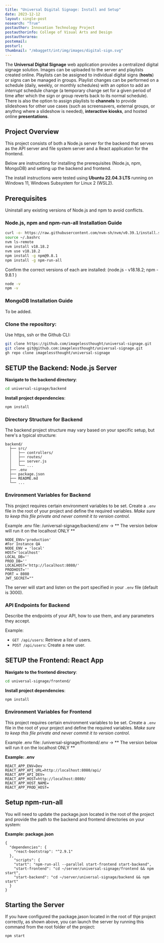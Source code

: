 ```yaml
---
title: "Universal Digital Signage: Install and Setup"
date: 2023-12-12
layout: single-post
nosearch: "True"
postauthor: Innovation Technology Project
postauthorinfo: College of Visual Arts and Design
postauthorarea: 
postemail: 
posturl:
thumbnail: "/mbaggett/int/img/images/digital-sign.svg"
---
```

The **Universal Digital Signage** web application provides a centralized digital signage solution. Images can be uploaded to the server and playlists created online.  Playlists can be assigned to individual digital signs (**hosts**) or signs can be managed in groups. Playlist changes can be performed on a schedule (daily, weekly, or monthly schedules) with an option to add an *interrupt* schedule change (a temporary change set for a given period of time after which the sign or group reverts back to its normal schedule).  There is also the option to assign playlists to **channels** to provide slideshows for other use cases (such as screensavers, external groups, or anythng where a slideshow is needed), **interactive kiosks**, and hosted online **presentations**.   
<!--more-->
## Project Overview

This project consists of both a Node.js server for the backend that serves as the API server and file system server and a React application for the frontend.  

Below are instructions for installing the prerequisites (Node.js, npm, MongoDB) and setting up the backend and frontend.

The install instructions were tested using **Ubuntu 22.04.3 LTS** running on Windows 11, Windows Subsystem for Linux 2 (WSL2).

## Prerequisites

Uninstall any existing versions of Node.js and npm to avoid conflicts.

### Node.js, npm and npm-run-all Installation Guide  

```sh
curl -o- https://raw.githubusercontent.com/nvm-sh/nvm/v0.39.1/install.sh | bash  
source ~/.bashrc
nvm ls-remote
nvm install v18.18.2
nvm use v18.18.2
npm install -g npm@9.8.1
npm install -g npm-run-all
```  

Confirm the correct versions of each are installed: (node.js - v18.18.2; npm - 9.8.1 )

```sh 
node -v 
npm -v
```  

### MongoDB Installation Guide

To be added.

### Clone the repository:

Use https, ssh or the Github CLI:

```sh
git clone https://github.com/imagelessthought/universal-signage.git
git clone git@github.com:imagelessthought/universal-signage.git
gh repo clone imagelessthought/universal-signage
```

## SETUP the Backend: Node.js Server

**Navigate to the backend directory**:

```sh
cd universal-signage/backend
```

**Install project dependencies**:

```sh
npm install
```

### Directory Structure for Backend

The backend project structure may vary based on your specific setup, but here's a typical structure:

```
backend/
  ├── src/
  │   ├── controllers/
  │   ├── routes/
  │   ├── server.js
  │   └── ...
  ├── .env
  ├── package.json
  ├── README.md
  └── ...
```
### Environment Variables for Backend
This project requires certain environment variables to be set. Create a `.env` file in the root of your project and define the required variables. *Make sure to keep this file private and never commit it to version control*. 

Example .env file: /universal-signage/backend/.env -> ** The version below will run it on the localhost ONLY **

```  
NODE_ENV='production'  
#For Instance QA  
NODE_ENV = 'local'  
HOST='localhost'  
LOCAL_DB=''  
PROD_DB=''  
LOCALHOST='http://localhost:8080/'  
PRODHOST=''  
PORT = 8080  
JWT_SECRET=""   
```

The server will start and listen on the port specified in your `.env` file (default is 3000).

### API Endpoints for Backend

Describe the endpoints of your API, how to use them, and any parameters they accept.

Example:

- `GET /api/users`: Retrieve a list of users.
- `POST /api/users`: Create a new user.

## SETUP the Frontend: React App

**Navigate to the frontend directory**:

```sh
cd universal-signage/frontend/
```

**Install project dependencies**:

```sh
npm install
```
### Environment Variables for Frontend

This project requires certain environment variables to be set. Create a `.env` file in the root of your project and define the required variables. *Make sure to keep this file private and never commit it to version control*. 

Example .env file: /universal-signage/frontend/.env -> ** The version below will run it on the localhost ONLY **

**Example: .env**

```  
REACT_APP_ENV=Dev  
REACT_APP_API_URL=http://localhost:8080/api/  
REACT_APP_API_DEV=  
REACT_APP_HOST=http://localhost:8080/  
REACT_APP_HOST_NAME=  
REACT_APP_PROD_HOST=
```  
## Setup npm-run-all

You will need to update the package.json located in the root of the project and provide the path to the backend and frontend directories on your system:

**Example: package.json**

```  
{
  "dependencies": {
    "react-bootstrap": "^2.9.1"
  },
    "scripts": {
    "start": "npm-run-all --parallel start-frontend start-backend",
    "start-frontend": "cd ~/server/universal-signage/frontend && npm start",
    "start-backend": "cd ~/server/universal-signage/backend && npm start"
  }
}
```  
## Starting the Server ##
If you have configured the package.jason located in the root of thje project correctly, as shown above, you can launch the server by running this command from the root folder of the project:

```sh
npm start
```  